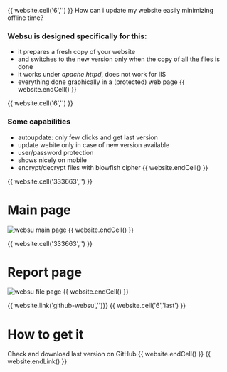 {{ website.cell('6','') }}
How can i update my website easily minimizing offline time?

### **Websu** is designed specifically for this:

 - it prepares a fresh copy of your website
 - and switches to the new version only when the copy of all the files is done
 - it works under *apache httpd*, does not work for IIS
 - everything done graphically in a (protected) web page
{{ website.endCell() }}

{{ website.cell('6','') }}
### Some capabilities
 - autoupdate: only few clicks and get last version
 - update webite only in case of new version available
 - user/password protection
 - shows nicely on mobile
 - encrypt/decrypt files with blowfish cipher
{{ website.endCell() }}


{{ website.cell('333663','') }}
# Main page
![websu main page](https://github.com/develost/websu/raw/master/websu_main_page.jpg "websu main page")
{{ website.endCell() }}


{{ website.cell('333663','') }}
# Report page
![websu file page](https://github.com/develost/websu/raw/master/websu_file_page.jpg "websu file page")
{{ website.endCell() }}

{{ website.link('github-websu','')}}
{{ website.cell('6','last') }}
# How to get it
Check and download last version on GitHub
{{ website.endCell() }}
{{ website.endLink() }}